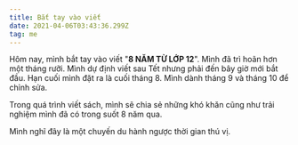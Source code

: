 ```yaml
---
title: Bắt tay vào viết
date: 2021-04-06T03:43:36.299Z
tag: me
---
```

Hôm nay, mình bắt tay vào viết "**8 NĂM TỪ LỚP 12**". Mình đã trì hoãn hơn một tháng rưỡi. Mình dự định viết sau Tết nhưng phải đến bây giờ mới bắt đầu. Hạn cuối mình đặt ra là cuối tháng 8. Mình dành tháng 9 và tháng 10 để chỉnh sửa.

Trong quá trình viết sách, mình sẽ chia sẻ những khó khăn cũng như trải nghiệm mình đã có trong suốt 8 năm qua.

Mình nghĩ đây là một chuyến du hành ngược thời gian thú vị.
